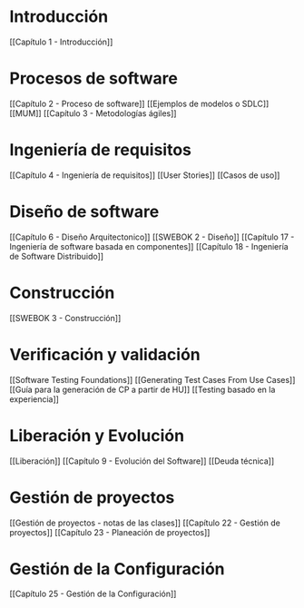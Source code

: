 # Introducción

[[Capítulo 1 - Introducción]]

# Procesos de software
[[Capítulo 2 - Proceso de software]]
	[[Ejemplos de modelos o SDLC]]
	[[MUM]]
[[Capítulo 3 - Metodologías ágiles]]

# Ingeniería de requisitos

[[Capítulo 4 - Ingeniería de requisitos]]
	[[User Stories]]
	[[Casos de uso]]

# Diseño de software

[[Capítulo 6 - Diseño Arquitectonico]]
[[SWEBOK 2 - Diseño]]
[[Capítulo 17 - Ingeniería de software basada en componentes]]
[[Capítulo 18 - Ingeniería de Software Distribuido]]

# Construcción

[[SWEBOK 3 - Construcción]]

# Verificación y validación

[[Software Testing Foundations]]
	[[Generating Test Cases From Use Cases]]
	[[Guía para la generación de CP a partir de HU]]
	[[Testing basado en la experiencia]]

# Liberación y Evolución

[[Liberación]]
[[Capítulo 9 - Evolución del Software]]
[[Deuda técnica]]

# Gestión de proyectos

[[Gestión de proyectos - notas de las clases]]
[[Capítulo 22 - Gestión de proyectos]]
[[Capítulo 23 - Planeación de proyectos]]

# Gestión de la Configuración

[[Capítulo 25 - Gestión de la Configuración]]

